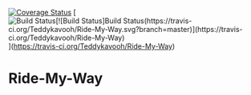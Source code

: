 [![Coverage Status](https://coveralls.io/repos/github/Teddykavooh/Ride-My-Way/badge.svg?branch=apiv1)](https://coveralls.io/github/Teddykavooh/Ride-My-Way?branch=apiv1)
[![Build Status[![Build Status][![Build Status](https://travis-ci.org/Teddykavooh/Ride-My-Way.svg?branch=master)](https://travis-ci.org/Teddykavooh/Ride-My-Way)(https://travis-ci.org/Teddykavooh/Ride-My-Way.svg?branch=master)](https://travis-ci.org/Teddykavooh/Ride-My-Way)](https://travis-ci.org/Teddykavooh/Ride-My-Way.svg?branch=master)](https://travis-ci.org/Teddykavooh/Ride-My-Way)
# Ride-My-Way
